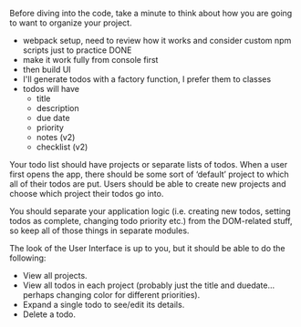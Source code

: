 Before diving into the code, take a minute to think about how you are going to want to organize your project.
- webpack setup, need to review how it works and consider custom npm scripts just to practice DONE
- make it work fully from console first
- then build UI
- I'll generate todos with a factory function, I prefer them to classes 
- todos will have
    - title
    - description
    - due date
    - priority
    - notes (v2)
    - checklist (v2)

Your todo list should have projects or separate lists of todos. 
When a user first opens the app, there should be some sort of ‘default’ project to which all of their todos are put. 
Users should be able to create new projects and choose which project their todos go into.

You should separate your application logic (i.e. creating new todos, setting todos as complete, changing todo priority etc.) from the DOM-related stuff, so keep all of those things in separate modules.

The look of the User Interface is up to you, but it should be able to do the following:

- View all projects.
- View all todos in each project (probably just the title and duedate… perhaps changing color for different priorities).
- Expand a single todo to see/edit its details.
- Delete a todo.